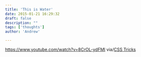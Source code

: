 ```yaml
---
title: 'This is Water'
date: 2015-01-21 16:29:32
draft: false
description: ""
tags: ['thoughts']
author: 'Andrew'

---
```


https://www.youtube.com/watch?v=8CrOL-ydFMI via/[CSS Tricks](http://css-tricks.com/web-devvy-ways-practice-gratitude-empathy/)
